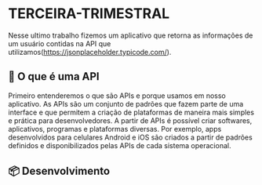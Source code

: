 # TERCEIRA-TRIMESTRAL
Nesse ultimo trabalho fizemos um aplicativo que retorna as informações de um usuário contidas na API que utilizamos(https://jsonplaceholder.typicode.com/). 

## 🚀 O que é uma API

Primeiro entenderemos o que são APIs e porque usamos em nosso aplicativo.
As APIs são um conjunto de padrões que fazem parte de uma interface e que permitem a criação de plataformas de maneira mais simples e prática para desenvolvedores. A partir de APIs é possível criar softwares, aplicativos, programas e plataformas diversas. Por exemplo, apps desenvolvidos para celulares Android e iOS são criados a partir de padrões definidos e disponibilizados pelas APIs de cada sistema operacional.

## 📦 Desenvolvimento


